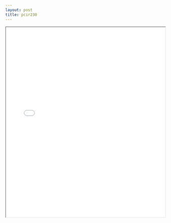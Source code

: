 ```yaml
---
layout: post
title: pcir230
---
```


<div class="pdf-container">
<iframe src="/ea/assets/pdfs/pub.n.ins/pcir230.pdf" height="600" width="100%" allowFullScreen="true"></iframe>
</div>

